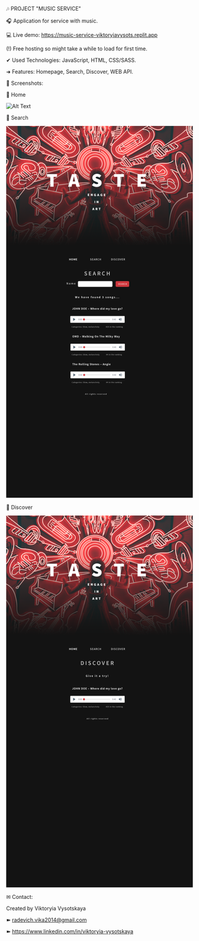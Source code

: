 🎶 PROJECT "MUSIC SERVICE"

🎧 Application for service with music. 

💻 Live demo: https://music-service-viktoryiavysots.replit.app

(!) Free hosting so might take a while to load for first time.

✔ Used Technologies:
JavaScript,
HTML,
CSS/SASS.

➜ Features:
Homepage,
Search,
Discover,
WEB API.

👀 Screenshots:

📸 Home

![Alt Text](./src/images/screenshots/1.Homepage.png)

📸 Search

![Alt Text](./src/images/screenshots/2.Search.png)

📸 Discover

![Alt Text](./src/images/screenshots/3.Discover.png)


✉ Contact:

Created by Viktoryia Vysotskaya 

➽ radevich.vika2014@gmail.com

➽ https://www.linkedin.com/in/viktoryia-vysotskaya

